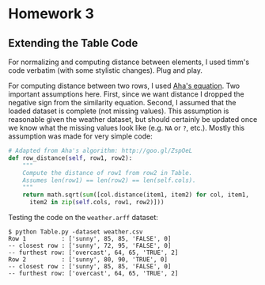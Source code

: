 # Homework 3
## Extending the Table Code

For normalizing and computing distance between elements, I used timm's code verbatim (with some stylistic changes). Plug and play.

For computing distance between two rows, I used [Aha's equation](http://goo.gl/ZspOeL). Two important assumptions here. First, since we want distance I dropped the negative sign from the similarity equation. Second, I assumed that the loaded dataset is complete (not missing values). This assumption is reasonable given the weather dataset, but should certainly be updated once we know what the missing values look like (e.g. ``NA`` or ``?``, etc.). Mostly this assumption was made for very simple code:

```python
# Adapted from Aha's algorithm: http://goo.gl/ZspOeL
def row_distance(self, row1, row2):
    """
    Compute the distance of row1 from row2 in Table.
    Assumes len(row1) == len(row2) == len(self.cols).
    """
    return math.sqrt(sum([col.distance(item1, item2) for col, item1,
      item2 in zip(self.cols, row1, row2)]))
```

Testing the code on the ``weather.arff`` dataset:
```
$ python Table.py -dataset weather.csv
Row 1          : ['sunny', 85, 85, 'FALSE', 0]
-- closest row : ['sunny', 72, 95, 'FALSE', 0]
-- furthest row: ['overcast', 64, 65, 'TRUE', 2]
Row 2          : ['sunny', 80, 90, 'TRUE', 0]
-- closest row : ['sunny', 85, 85, 'FALSE', 0]
-- furthest row: ['overcast', 64, 65, 'TRUE', 2]
```
